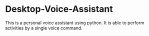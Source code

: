 # Desktop-Voice-Assistant
This is a personal voice assistant using python. It is able to perform activities by a single voice command.
